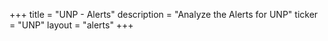 +++
title = "UNP - Alerts"
description = "Analyze the Alerts for UNP"
ticker = "UNP"
layout = "alerts"
+++

